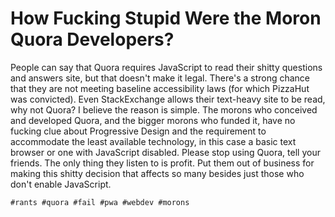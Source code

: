 # How Fucking Stupid Were the Moron Quora Developers?

People can say that Quora requires JavaScript to read their shitty
questions and answers site, but that doesn't make it legal. There's a
strong chance that they are not meeting baseline accessibility laws (for
which PizzaHut was convicted). Even StackExchange allows their
text-heavy site to be read, why not Quora? I believe the reason is
simple. The morons who conceived and developed Quora, and the bigger
morons who funded it, have no fucking clue about Progressive Design and
the requirement to accommodate the least available technology, in this
case a basic text browser or one with JavaScript disabled. Please stop
using Quora, tell your friends. The only thing they listen to is profit.
Put them out of business for making this shitty decision that affects so
many besides just those who don't enable JavaScript.

    #rants #quora #fail #pwa #webdev #morons
